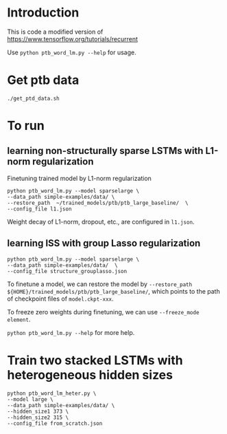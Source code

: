# Introduction
This is code a modified version of https://www.tensorflow.org/tutorials/recurrent

Use `python ptb_word_lm.py --help` for usage.

# Get ptb data
```
./get_ptd_data.sh
```
# To run
## learning non-structurally sparse LSTMs with L1-norm regularization
Finetuning trained model by L1-norm regularization
```
python ptb_word_lm.py --model sparselarge \
--data_path simple-examples/data/ \
--restore_path  ~/trained_models/ptb/ptb_large_baseline/  \
--config_file l1.json
```
Weight decay of L1-norm, dropout, etc., are configured in `l1.json`.

## learning ISS with group Lasso regularization
```
python ptb_word_lm.py --model sparselarge \
--data_path simple-examples/data/  \
--config_file structure_grouplasso.json 
```
To finetune a model, we can restore the model by `--restore_path ${HOME}/trained_models/ptb/ptb_large_baseline/`, which points to the path of checkpoint files of `model.ckpt-xxx`.

To freeze zero weights during finetuning, we can use `--freeze_mode element`.

`python ptb_word_lm.py --help` for more help.

# Train two stacked LSTMs with heterogeneous hidden sizes
```
python ptb_word_lm_heter.py \
--model large \
--data_path simple-examples/data/ \
--hidden_size1 373 \
--hidden_size2 315 \
--config_file from_scratch.json 
```

